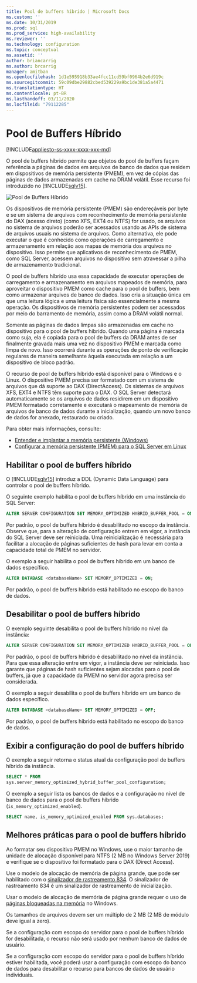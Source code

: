 ```yaml
---
title: Pool de buffers híbrido | Microsoft Docs
ms.custom: ''
ms.date: 10/31/2019
ms.prod: sql
ms.prod_service: high-availability
ms.reviewer: ''
ms.technology: configuration
ms.topic: conceptual
ms.assetid: ''
author: briancarrig
ms.author: brcarrig
manager: amitban
ms.openlocfilehash: 1d1e595918b33ae4fcc11cd59bf0964b2e6d919c
ms.sourcegitcommit: 59c09dbe29882cbed539229a9bc1de381a5a4471
ms.translationtype: HT
ms.contentlocale: pt-BR
ms.lasthandoff: 03/11/2020
ms.locfileid: "79112285"
---
```

# <a name="hybrid-buffer-pool"></a>Pool de Buffers Híbrido
[!INCLUDE[appliesto-ss-xxxx-xxxx-xxx-md](../../includes/appliesto-ss-xxxx-xxxx-xxx-md.md)]

O pool de buffers híbrido permite que objetos do pool de buffers façam referência a páginas de dados em arquivos de banco de dados que residem em dispositivos de memória persistente (PMEM), em vez de cópias das páginas de dados armazenadas em cache na DRAM volátil. Esse recurso foi introduzido no [!INCLUDE[sqlv15](../../includes/sssqlv15-md.md)].

![Pool de Buffers Híbrido](./media/hybrid-buffer-pool.png)

Os dispositivos de memória persistente (PMEM) são endereçáveis por byte e se um sistema de arquivos com reconhecimento de memória persistente do DAX (acesso direto) (como XFS, EXT4 ou NTFS) for usado, os arquivos no sistema de arquivos poderão ser acessados usando as APIs de sistema de arquivos usuais no sistema de arquivos. Como alternativa, ele pode executar o que é conhecido como operações de carregamento e armazenamento em relação aos mapas de memória dos arquivos no dispositivo. Isso permite que aplicativos de reconhecimento de PMEM, como SQL Server, acessem arquivos no dispositivo sem atravessar a pilha de armazenamento tradicional.

O pool de buffers híbrido usa essa capacidade de executar operações de carregamento e armazenamento em arquivos mapeados de memória, para aproveitar o dispositivo PMEM como cache para o pool de buffers, bem como armazenar arquivos de banco de dados. Isso cria a situação única em que uma leitura lógica e uma leitura física são essencialmente a mesma operação. Os dispositivos de memória persistentes podem ser acessados por meio do barramento de memória, assim como a DRAM volátil normal.

Somente as páginas de dados limpas são armazenadas em cache no dispositivo para o pool de buffers híbrido. Quando uma página é marcada como suja, ela é copiada para o pool de buffers da DRAM antes de ser finalmente gravada mais uma vez no dispositivo PMEM e marcada como limpa de novo. Isso ocorrerá durante as operações de ponto de verificação regulares de maneira semelhante àquela executada em relação a um dispositivo de bloco padrão.

O recurso de pool de buffers híbrido está disponível para o Windows e o Linux. O dispositivo PMEM precisa ser formatado com um sistema de arquivos que dá suporte ao DAX (DirectAccess). Os sistemas de arquivos XFS, EXT4 e NTFS têm suporte para o DAX. O SQL Server detectará automaticamente se os arquivos de dados residirem em um dispositivo PMEM formatado corretamente e executará o mapeamento de memória de arquivos de banco de dados durante a inicialização, quando um novo banco de dados for anexado, restaurado ou criado.

Para obter mais informações, consulte:

* [Entender e implantar a memória persistente (Windows)](/windows-server/storage/storage-spaces/deploy-pmem/)
* [Configurar a memória persistente (PMEM) para o SQL Server em Linux](../../linux/sql-server-linux-configure-pmem.md)


## <a name="enable-hybrid-buffer-pool"></a>Habilitar o pool de buffers híbrido

O [!INCLUDE[sqlv15](../../includes/sssqlv15-md.md)] introduz a DDL (Dynamic Data Language) para controlar o pool de buffers híbrido.

O seguinte exemplo habilita o pool de buffers híbrido em uma instância do SQL Server:

```sql
ALTER SERVER CONFIGURATION SET MEMORY_OPTIMIZED HYBRID_BUFFER_POOL = ON;
```

Por padrão, o pool de buffers híbrido é desabilitado no escopo da instância. Observe que, para a alteração de configuração entrem em vigor, a instância do SQL Server deve ser reiniciada. Uma reinicialização é necessária para facilitar a alocação de páginas suficientes de hash para levar em conta a capacidade total de PMEM no servidor.

O exemplo a seguir habilita o pool de buffers híbrido em um banco de dados específico.

```sql
ALTER DATABASE <databaseName> SET MEMORY_OPTIMIZED = ON;
```

Por padrão, o pool de buffers híbrido está habilitado no escopo do banco de dados.

## <a name="disable-hybrid-buffer-pool"></a>Desabilitar o pool de buffers híbrido

O exemplo seguinte desabilita o pool de buffers híbrido no nível da instância:

```sql
ALTER SERVER CONFIGURATION SET MEMORY_OPTIMIZED HYBRID_BUFFER_POOL = OFF;
```

Por padrão, o pool de buffers híbrido é desabilitado no nível da instância. Para que essa alteração entre em vigor, a instância deve ser reiniciada. Isso garante que páginas de hash suficientes sejam alocadas para o pool de buffers, já que a capacidade da PMEM no servidor agora precisa ser considerada.

O exemplo a seguir desabilita o pool de buffers híbrido em um banco de dados específico.

```sql
ALTER DATABASE <databaseName> SET MEMORY_OPTIMIZED = OFF;
```

Por padrão, o pool de buffers híbrido está habilitado no escopo do banco de dados.

## <a name="view-hybrid-buffer-pool-configuration"></a>Exibir a configuração do pool de buffers híbrido

O exemplo a seguir retorna o status atual da configuração pool de buffers híbrido da instância.

```sql
SELECT * FROM
sys.server_memory_optimized_hybrid_buffer_pool_configuration;
```

O exemplo a seguir lista os bancos de dados e a configuração no nível de banco de dados para o pool de buffers híbrido (`is_memory_optimized_enabled`).

```sql
SELECT name, is_memory_optimized_enabled FROM sys.databases;
```

## <a name="best-practices-for-hybrid-buffer-pool"></a>Melhores práticas para o pool de buffers híbrido

Ao formatar seu dispositivo PMEM no Windows, use o maior tamanho de unidade de alocação disponível para NTFS (2 MB no Windows Server 2019) e verifique se o dispositivo foi formatado para o DAX (Direct Access).

Use o modelo de alocação de memória de página grande, que pode ser habilitado com o [sinalizador de rastreamento 834](../../t-sql/database-console-commands/dbcc-traceon-trace-flags-transact-sql.md). O sinalizador de rastreamento 834 é um sinalizador de rastreamento de inicialização.

Usar o modelo de alocação de memória de página grande requer o uso de [páginas bloqueadas na memória](./enable-the-lock-pages-in-memory-option-windows.md) no Windows.

Os tamanhos de arquivos devem ser um múltiplo de 2 MB (2 MB de módulo deve igual a zero).

Se a configuração com escopo do servidor para o pool de buffers híbrido for desabilitada, o recurso não será usado por nenhum banco de dados de usuário.

Se a configuração com escopo do servidor para o pool de buffers híbrido estiver habilitada, você poderá usar a configuração com escopo do banco de dados para desabilitar o recurso para bancos de dados de usuário individuais.
